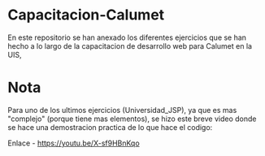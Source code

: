 # Capacitacion-Calumet
En este repositorio se han anexado los diferentes ejercicios que se han hecho a lo largo de la capacitacion de desarrollo web para Calumet en la UIS,

# Nota
Para uno de los ultimos ejercicios (Universidad_JSP), ya que es mas "complejo" (porque tiene mas elementos), se hizo este breve video donde se hace 
una demostracion practica de lo que hace el codigo:

Enlace - https://youtu.be/X-sf9HBnKqo 
